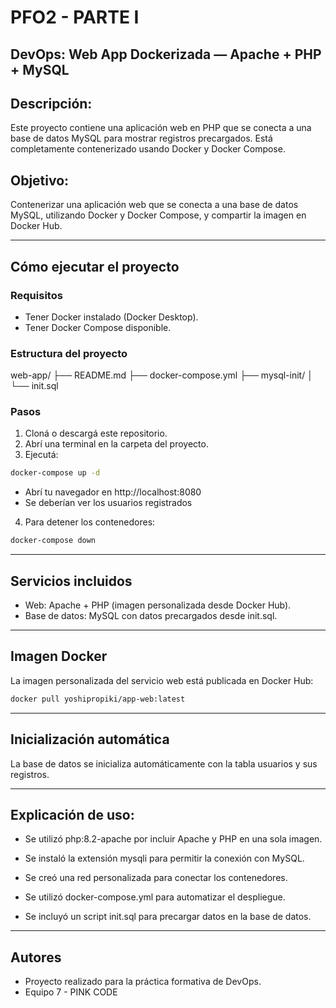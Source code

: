 # PFO2 - PARTE I 

## DevOps: Web App Dockerizada — Apache + PHP + MySQL

## Descripción:
Este proyecto contiene una aplicación web en PHP que se conecta a una base de datos MySQL para mostrar registros precargados. Está completamente contenerizado usando Docker y Docker Compose.
## Objetivo:
Contenerizar una aplicación web que se conecta a una base de datos MySQL, utilizando Docker y Docker Compose, y compartir la imagen en Docker Hub.

---

## Cómo ejecutar el proyecto
### Requisitos
- Tener Docker instalado (Docker Desktop).
- Tener Docker Compose disponible.

### Estructura del proyecto

web-app/ ├── README.md ├── docker-compose.yml ├── mysql-init/ │ └── init.sql 

### Pasos

1. Cloná o descargá este repositorio.
2. Abrí una terminal en la carpeta del proyecto.
3. Ejecutá:

```bash
docker-compose up -d
```

- Abrí tu navegador en http://localhost:8080
- Se deberían ver los usuarios registrados

4. Para detener los contenedores:

```bash
docker-compose down
```

---

## Servicios incluidos
- Web: Apache + PHP (imagen personalizada desde Docker Hub).
- Base de datos: MySQL con datos precargados desde init.sql.

---

## Imagen Docker
La imagen personalizada del servicio web está publicada en Docker Hub:

```bash
docker pull yoshipropiki/app-web:latest
```

---

## Inicialización automática
La base de datos se inicializa automáticamente con la tabla usuarios y sus registros.

---

## Explicación de uso:
- Se utilizó php:8.2-apache por incluir Apache y PHP en una sola imagen.

- Se instaló la extensión mysqli para permitir la conexión con MySQL.

- Se creó una red personalizada para conectar los contenedores.

- Se utilizó docker-compose.yml para automatizar el despliegue.

- Se incluyó un script init.sql para precargar datos en la base de datos.

---

## Autores
- Proyecto realizado para la práctica formativa de DevOps.
- Equipo 7 - PINK CODE